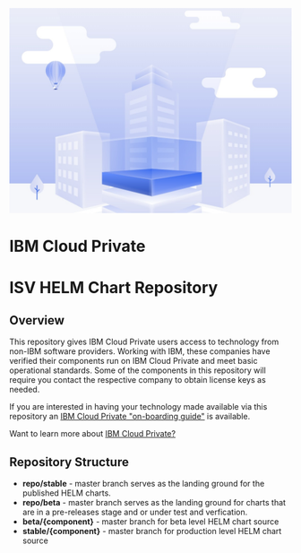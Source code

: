![](readmeGraphic.jpg)
# IBM Cloud Private 
# ISV HELM Chart Repository 

## Overview 
This repository gives IBM Cloud Private users access to technology from non-IBM software providers.  Working with IBM, these companies have verified their components run on IBM Cloud Private and meet basic operational standards.  Some of the components in this repository will require you contact the respective company to obtain license keys as needed.

If you are interested in having your technology made available via this repository an [IBM Cloud Private "on-boarding guide"](https://developer.ibm.com/linuxonpower/ibm-cloud-private-on-power/isv-guide/) is available.

Want to learn more about [IBM Cloud Private?](https://developer.ibm.com/linuxonpower/ibm-cloud-private-on-power/)

## Repository Structure

* **repo/stable** -  master branch serves as the landing ground for the published HELM charts.
* **repo/beta**  -  master branch serves as the landing ground for charts that are in a pre-releases stage and or under test and verfication.
* **beta/{component}**  - master branch for beta level HELM chart source
* **stable/{component}** - master branch for production level HELM chart source
